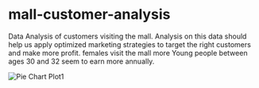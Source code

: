 # mall-customer-analysis
Data Analysis of customers visiting the mall.
Analysis on this data should help us apply optimized marketing strategies to target the right customers and make more profit.
females visit the mall more
Young people between ages 30 and 32 seem to earn more annually.




![Pie Chart Plot1](https://github.com/CuteChinny25/mall-customer-analysis/assets/141856077/dcd7e157-4a4f-4d72-b111-7d9f034a36e2)
